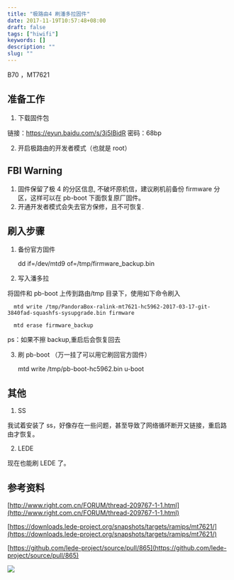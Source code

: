 ```yaml
---
title: "极路由4 刷潘多拉固件"
date: 2017-11-19T10:57:48+08:00
draft: false
tags: ["hiwifi"]
keywords: []
description: ""
slug: ""
---
```


B70 ，MT7621

## 准备工作

1. 下载固件包

链接：https://eyun.baidu.com/s/3i5IBidR 密码：68bp

2. 开启极路由的开发者模式（也就是 root）

## FBI Warning

1. 固件保留了极 4 的分区信息, 不破坏原机信，建议刷机前备份 firmware 分区，这样可以在 pb-boot 下面恢复原厂固件。
2. 开通开发者模式会失去官方保修，且不可恢复.

## 刷入步骤

1. 备份官方固件

   dd if=/dev/mtd9 of=/tmp/firmware_backup.bin

2. 写入潘多拉

将固件和 pb-boot 上传到路由/tmp 目录下，使用如下命令刷入

      mtd write /tmp/PandoraBox-ralink-mt7621-hc5962-2017-03-17-git-3840fad-squashfs-sysupgrade.bin firmware

      mtd erase firmware_backup

ps：如果不擦 backup,重启后会恢复回去

3. 刷 pb-boot （万一挂了可以用它刷回官方固件）

   mtd write /tmp/pb-boot-hc5962.bin u-boot

## 其他

1. SS

我试着安装了 ss，好像存在一些问题，甚至导致了网络循环断开又链接，重启路由才恢复。

2. LEDE

现在也能刷 LEDE 了。

## 参考资料

[http://www.right.com.cn/FORUM/thread-209767-1-1.html](http://www.right.com.cn/FORUM/thread-209767-1-1.html)

[https://downloads.lede-project.org/snapshots/targets/ramips/mt7621/](https://downloads.lede-project.org/snapshots/targets/ramips/mt7621/)

[https://github.com/lede-project/source/pull/865](https://github.com/lede-project/source/pull/865)

![](https://static.notion-static.com/77cb5ccaf034435cbc6a967b0e4709e0/Untitled)
